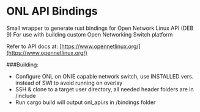 # ONL API Bindings
Small wrapper to generate rust bindings for Open Network Linux API (DEB 9)
For use with building custom Open Networking Switch platform

Refer to API docs at: [https://www.opennetlinux.org/](https://www.opennetlinux.org/)

###Building:
- Configure ONL on ONIE capable network switch, use INSTALLED vers. instead of SWI to avoid running on overlay
- SSH & clone to a target user directory, all needed header folders are in /include 
- Run cargo build 
  will output onl_api.rs in /bindings folder




